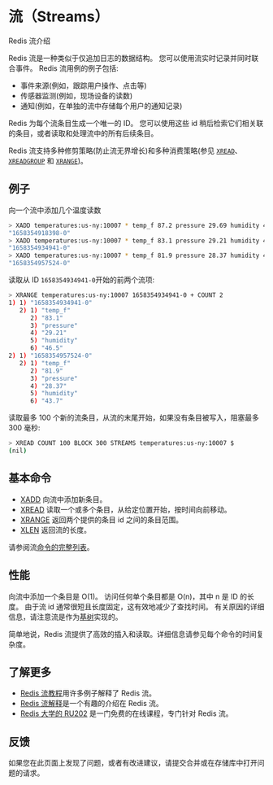 # 流（Streams）

Redis 流介绍

Redis 流是一种类似于仅追加日志的数据结构。
您可以使用流实时记录并同时联合事件。
Redis 流用例的例子包括:

- 事件来源(例如，跟踪用户操作、点击等)
- 传感器监测(例如，现场设备的读数)
- 通知(例如，在单独的流中存储每个用户的通知记录)

Redis 为每个流条目生成一个唯一的 ID。
您可以使用这些 id 稍后检索它们相关联的条目，或者读取和处理流中的所有后续条目。

Redis 流支持多种修剪策略(防止流无界增长)和多种消费策略(参见 [`XREAD`](https://redis.io/commands/xread)、[`XREADGROUP`](https://redis.io/commands/xreadgroup) 和 [`XRANGE`](https://redis.io/commands/xrange))。

## 例子

向一个流中添加几个温度读数

```sh
> XADD temperatures:us-ny:10007 * temp_f 87.2 pressure 29.69 humidity 46
"1658354918398-0"
> XADD temperatures:us-ny:10007 * temp_f 83.1 pressure 29.21 humidity 46.5
"1658354934941-0"
> XADD temperatures:us-ny:10007 * temp_f 81.9 pressure 28.37 humidity 43.7
"1658354957524-0"
```

读取从 ID `1658354934941-0`开始的前两个流项:

```sh
> XRANGE temperatures:us-ny:10007 1658354934941-0 + COUNT 2
1) 1) "1658354934941-0"
   2) 1) "temp_f"
      2) "83.1"
      3) "pressure"
      4) "29.21"
      5) "humidity"
      6) "46.5"
2) 1) "1658354957524-0"
   2) 1) "temp_f"
      2) "81.9"
      3) "pressure"
      4) "28.37"
      5) "humidity"
      6) "43.7"
```

读取最多 100 个新的流条目，从流的末尾开始，如果没有条目被写入，阻塞最多 300 毫秒:

```sh
> XREAD COUNT 100 BLOCK 300 STREAMS temperatures:us-ny:10007 $
(nil)
```

## 基本命令

- [XADD](https://redis.io/commands/xadd) 向流中添加新条目。
- [XREAD](https://redis.io/commands/xread) 读取一个或多个条目，从给定位置开始，按时间向前移动。
- [XRANGE](https://redis.io/commands/xrange) 返回两个提供的条目 id 之间的条目范围。
- [XLEN](https://redis.io/commands/xlen) 返回流的长度。

请参阅流[命令的完整列表](https://redis.io/commands/?group=stream)。

## 性能

向流中添加一个条目是 O(1)。
访问任何单个条目都是 O(n)，其中 n 是 ID 的长度。
由于流 id 通常很短且长度固定，这有效地减少了查找时间。
有关原因的详细信息，请注意流是作为[基树](https://en.wikipedia.org/wiki/Radix_tree)实现的。

简单地说，Redis 流提供了高效的插入和读取。详细信息请参见每个命令的时间复杂度。

## 了解更多

- [Redis 流教程](https://redis.io/docs/data-types/streams-tutorial)用许多例子解释了 Redis 流。
- [Redis 流解释](https://www.youtube.com/watch?v=Z8qcpXyMAiA)是一个有趣的介绍在 Redis 流。
- [Redis 大学的 RU202](https://university.redis.com/courses/ru202/?_ga=2.259010314.1682093958.1669266159-1547156487.1656582125&_gl=1*11ladb4*_ga*MTU0NzE1NjQ4Ny4xNjU2NTgyMTI1*_ga_8BKGRQKRPV*MTY2OTI2NjE1OS4zLjEuMTY2OTI2NjI3OC4wLjAuMA..) 是一门免费的在线课程，专门针对 Redis 流。

## 反馈

如果您在此页面上发现了问题，或者有改进建议，请提交合并或在存储库中打开问题的请求。
